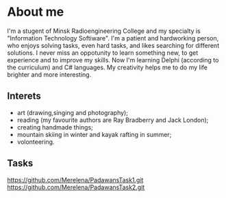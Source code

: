 # About me 
I'm a stugent of Minsk Radioengineering College and my specialty is "Information Technology Softiware". I'm a patient and hardworking person, who enjoys solving tasks, even hard tasks, and likes searching for different solutions. I never miss an oppotunity to learn something new, to get experience and to improve my skills. Now I'm learning Delphi (according to the curriculum) and C# languages. My creativity helps me to do my life brighter and more interesting.

## Interets
- art (drawing,singing and photography);
- reading (my favourite authors are Ray Bradberry and Jack London);
- creating handmade things;
- mountain skiing in winter and kayak rafting in summer;
- volonteering.

## Tasks
https://github.com/Merelena/PadawansTask1.git
https://github.com/Merelena/PadawansTask2.git
